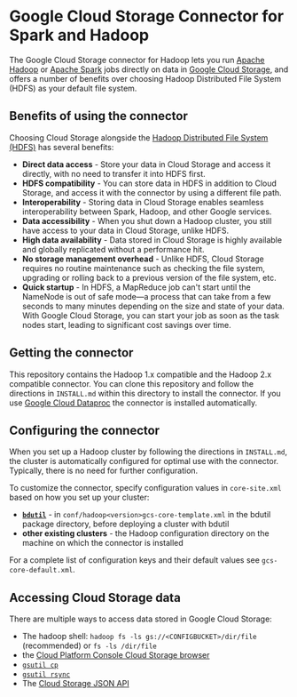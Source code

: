 # Google Cloud Storage Connector for Spark and Hadoop

The Google Cloud Storage connector for Hadoop lets you run [Apache Hadoop](http://hadoop.apache.org) or [Apache Spark](http://spark.apache.org) jobs directly on data in [Google Cloud Storage](https://cloud.google.com/storage), and offers a number of benefits over choosing Hadoop Distributed File System (HDFS) as your default file system.

## Benefits of using the connector

Choosing Cloud Storage alongside the [Hadoop Distributed File System (HDFS)](https://hadoop.apache.org/docs/stable/hadoop-project-dist/hadoop-hdfs/HdfsUserGuide.html) has several benefits:

* **Direct data access** - Store your data in Cloud Storage and access it directly, with no need to transfer it into HDFS first.
* **HDFS compatibility** - You can store data in HDFS in addition to Cloud Storage, and access it with the connector by using a different file path.
* **Interoperability** - Storing data in Cloud Storage enables seamless interoperability between Spark, Hadoop, and other Google services.
* **Data accessibility** - When you shut down a Hadoop cluster, you still have access to your data in Cloud Storage, unlike HDFS.
* **High data availability** - Data stored in Cloud Storage is highly available and globally replicated without a performance hit.
* **No storage management overhead** - Unlike HDFS, Cloud Storage requires no routine maintenance such as checking the file system, upgrading or rolling back to a previous version of the file system, etc.
* **Quick startup** - In HDFS, a MapReduce job can't start until the NameNode is out of safe mode—a process that can take from a few seconds to many minutes depending on the size and state of your data. With Google Cloud Storage, you can start your job as soon as the task nodes start, leading to significant cost savings over time.

## Getting the connector

This repository contains the Hadoop 1.x compatible and the Hadoop 2.x compatible connector. You can clone this repository and follow the directions in `INSTALL.md` within this directory to install the connector. If you use [Google Cloud Dataproc](https://cloud.google.com/dataproc) the connector is installed automatically.

## Configuring the connector

When you set up a Hadoop cluster by following the directions in `INSTALL.md`, the cluster is automatically configured for optimal use with the connector. Typically, there is no need for further configuration.

To customize the connector, specify configuration values in `core-site.xml`  based on how you set up your cluster:
* **[`bdutil`](https://github.com/GoogleCloudPlatform/bdutil)** - in `conf/hadoop<version>gcs-core-template.xml` in the bdutil package directory, before deploying a cluster with bdutil
* **other existing clusters** - the Hadoop configuration directory on the machine on which the connector is installed

For a complete list of configuration keys and their default values see `gcs-core-default.xml`.

## Accessing Cloud Storage data

There are multiple ways to access data stored in Google Cloud Storage:

* The hadoop shell: `hadoop fs -ls gs://<CONFIGBUCKET>/dir/file` (recommended) or `fs -ls /dir/file`
* the [Cloud Platform Console Cloud Storage browser](https://cloud.google.com/storage/docs/gettingstarted-console)
* [`gsutil cp`](https://cloud.google.com/storage/docs/gsutil/commands/cp)
* [`gsutil rsync`](https://cloud.google.com/storage/docs/gsutil/commands/rsync)
* The [Cloud Storage JSON API](https://cloud.google.com/storage/docs/json_api/v1/)
